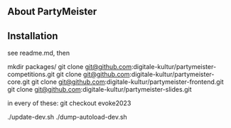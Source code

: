 ## About PartyMeister

## Installation

see readme.md, then

mkdir packages/
git clone git@github.com:digitale-kultur/partymeister-competitions.git
git clone git@github.com:digitale-kultur/partymeister-core.git
git clone git@github.com:digitale-kultur/partymeister-frontend.git
git clone git@github.com:digitale-kultur/partymeister-slides.git

in every of these: git checkout evoke2023

./update-dev.sh
./dump-autoload-dev.sh


